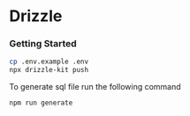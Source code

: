 # Drizzle

### Getting Started

```sh
cp .env.example .env
npx drizzle-kit push
```

To generate sql file run the following command

```sh
npm run generate
```